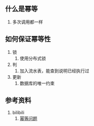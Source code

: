 ## 什么是幂等
1. 多次调用都一样

## 如何保证幂等性
1. 锁
   1. 使用分布式锁
2. 判
   1. 加入流水表，能查到说明已经执行过
3. 更新
   1. 数据库的唯一约束

## 参考资料
1. bilibili
   1. [幂等问题](https://www.bilibili.com/video/BV1dM41167CP)